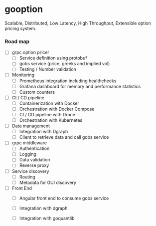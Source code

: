 # gooption
Scalable, Distributed, Low Latency, High Throughput, Extensible option pricing system.

### Road map

- [ ] grpc option pricer 
     - [ ] Service definition using protobuf
     - [ ] gobs service (price, greeks and implied vol)
     - [ ] Testing / Number validation 
- [ ] Monitoring
     - [ ] Prometheus integration including healthchecks
     - [ ] Grafana dashboard for memory and performance statistics
     - [ ] Custom counters
- [ ] CI / CD pipeline
     - [ ] Containerization with Docker
     - [ ] Orchestration with Docker Compose
     - [ ] CI / CD pipeline with Drone
     - [ ] Orchestration with Kubernetes
- [ ] Data management
     - [ ] Integration with Dgraph
     - [ ] Client to retrieve data and call gobs service
- [ ] grpc middleware
     - [ ] Authentication
     - [ ] Logging
     - [ ] Data validation
     - [ ] Reverse proxy
- [ ] Service discovery
     - [ ] Routing
     - [ ] Metadata for GUI discovery
- [ ] Front End
     - [ ] Angular front end to consume gobs service
     - [ ] Integration with dgraph
     - [ ] Integration with goquantlib
     

     
 
     
